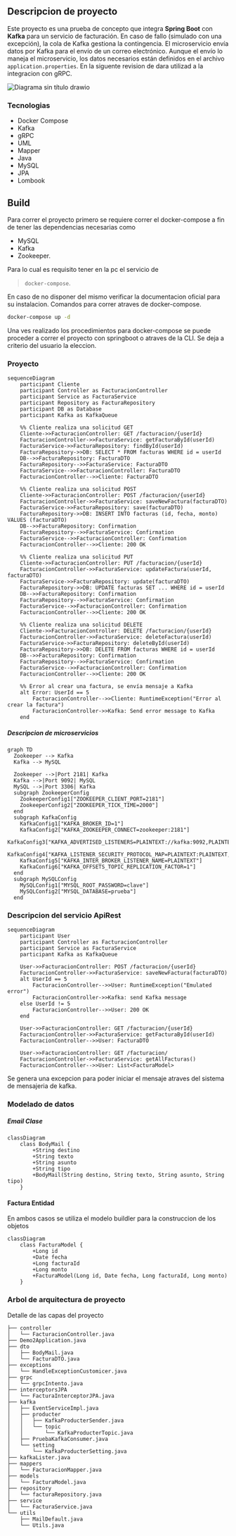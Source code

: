## Descripcion de proyecto
Este proyecto es una prueba de concepto que integra **Spring Boot** con **Kafka** para un servicio de facturación. En caso de fallo (simulado con una excepción), la cola de Kafka gestiona la contingencia.
El microservicio envía datos por Kafka para el envío de un correo electrónico. Aunque el envío lo maneja el microservicio, los datos necesarios están definidos en el archivo `application.properties`.
En la siguente revision de dara utilizad a la integracion con gRPC.


![Diagrama sin título drawio](https://github.com/user-attachments/assets/e900c5cf-4f7b-4ba5-8063-5150cb813c82)


### Tecnologias
- Docker Compose
- Kafka
- gRPC
- UML
- Mapper
- Java
- MySQL
- JPA
- Lombook
## Build
Para correr el proyecto primero se requiere correr el docker-compose a fin de tener las dependencias necesarias como
- MySQL
- Kafka
- Zookeeper.

Para lo cual es requisito tener en la pc el servicio de 
 > `docker-compose`.
 
En caso de no disponer del mismo verificar la documentacion oficial para su instalacion.
Comandos para correr atraves de docker-compose.
```bash
docker-compose up -d
```
Una ves realizado los procedimientos para docker-compose se puede proceder a correr el proyecto con springboot o atraves de la CLI.
Se deja a criterio del usuario la eleccion.
### Proyecto
```mermaid
sequenceDiagram
    participant Cliente
    participant Controller as FacturacionController
    participant Service as FacturaService
    participant Repository as FacturaRepository
    participant DB as Database
    participant Kafka as KafkaQueue

    %% Cliente realiza una solicitud GET
    Cliente->>FacturacionController: GET /facturacion/{userId}
    FacturacionController->>FacturaService: getFacturaById(userId)
    FacturaService->>FacturaRepository: findById(userId)
    FacturaRepository->>DB: SELECT * FROM facturas WHERE id = userId
    DB-->>FacturaRepository: FacturaDTO
    FacturaRepository-->>FacturaService: FacturaDTO
    FacturaService-->>FacturacionController: FacturaDTO
    FacturacionController-->>Cliente: FacturaDTO

    %% Cliente realiza una solicitud POST
    Cliente->>FacturacionController: POST /facturacion/{userId}
    FacturacionController->>FacturaService: saveNewFactura(facturaDTO)
    FacturaService->>FacturaRepository: save(facturaDTO)
    FacturaRepository->>DB: INSERT INTO facturas (id, fecha, monto) VALUES (facturaDTO)
    DB-->>FacturaRepository: Confirmation
    FacturaRepository-->>FacturaService: Confirmation
    FacturaService-->>FacturacionController: Confirmation
    FacturacionController-->>Cliente: 200 OK

    %% Cliente realiza una solicitud PUT
    Cliente->>FacturacionController: PUT /facturacion/{userId}
    FacturacionController->>FacturaService: updateFactura(userId, facturaDTO)
    FacturaService->>FacturaRepository: update(facturaDTO)
    FacturaRepository->>DB: UPDATE facturas SET ... WHERE id = userId
    DB-->>FacturaRepository: Confirmation
    FacturaRepository-->>FacturaService: Confirmation
    FacturaService-->>FacturacionController: Confirmation
    FacturacionController-->>Cliente: 200 OK

    %% Cliente realiza una solicitud DELETE
    Cliente->>FacturacionController: DELETE /facturacion/{userId}
    FacturacionController->>FacturaService: deleteFactura(userId)
    FacturaService->>FacturaRepository: deleteById(userId)
    FacturaRepository->>DB: DELETE FROM facturas WHERE id = userId
    DB-->>FacturaRepository: Confirmation
    FacturaRepository-->>FacturaService: Confirmation
    FacturaService-->>FacturacionController: Confirmation
    FacturacionController-->>Cliente: 200 OK

    %% Error al crear una factura, se envía mensaje a Kafka
    alt Error: UserId == 5
        FacturacionController-->>Cliente: RuntimeException("Error al crear la factura")
        FacturacionController->>Kafka: Send error message to Kafka
    end
```
##### Descripcion de microservicios

```mermaid
graph TD
  Zookeeper --> Kafka
  Kafka --> MySQL

  Zookeeper -->|Port 2181| Kafka
  Kafka -->|Port 9092| MySQL
  MySQL -->|Port 3306| Kafka
  subgraph ZookeeperConfig
    ZookeeperConfig1["ZOOKEEPER_CLIENT_PORT=2181"]
    ZookeeperConfig2["ZOOKEEPER_TICK_TIME=2000"]
  end
  subgraph KafkaConfig
    KafkaConfig1["KAFKA_BROKER_ID=1"]
    KafkaConfig2["KAFKA_ZOOKEEPER_CONNECT=zookeeper:2181"]
    KafkaConfig3["KAFKA_ADVERTISED_LISTENERS=PLAINTEXT://kafka:9092,PLAINTEXT_HOST://localhost:29092"]
    KafkaConfig4["KAFKA_LISTENER_SECURITY_PROTOCOL_MAP=PLAINTEXT:PLAINTEXT,PLAINTEXT_HOST:PLAINTEXT"]
    KafkaConfig5["KAFKA_INTER_BROKER_LISTENER_NAME=PLAINTEXT"]
    KafkaConfig6["KAFKA_OFFSETS_TOPIC_REPLICATION_FACTOR=1"]
  end
  subgraph MySQLConfig
    MySQLConfig1["MYSQL_ROOT_PASSWORD=clave"]
    MySQLConfig2["MYSQL_DATABASE=prueba"]
  end
```
### Descripcion del servicio ApiRest
```mermaid
sequenceDiagram
    participant User
    participant Controller as FacturacionController
    participant Service as FacturaService
    participant Kafka as KafkaQueue

    User->>FacturacionController: POST /facturacion/{userId}
    FacturacionController->>FacturaService: saveNewFactura(facturaDTO)
    alt UserId == 5
        FacturacionController-->>User: RuntimeException("Emulated error")
        FacturacionController->>Kafka: send Kafka message
    else UserId != 5
        FacturacionController-->>User: 200 OK
    end

    User->>FacturacionController: GET /facturacion/{userId}
    FacturacionController->>FacturaService: getFacturaById(userId)
    FacturacionController-->>User: FacturaDTO

    User->>FacturacionController: GET /facturacion/
    FacturacionController->>FacturaService: getAllFacturas()
    FacturacionController-->>User: List<FacturaModel>
```
Se genera una excepcion para poder iniciar el mensaje atraves del sistema de mensajeria de kafka.

### Modelado de datos
##### Email Clase
```mermaid
classDiagram
    class BodyMail {
        +String destino
        +String texto
        +String asunto
        +String tipo
        +BodyMail(String destino, String texto, String asunto, String tipo)
    }
```
#### Factura Entidad
En ambos casos se utiliza el modelo buildler para la construccion de los objetos
```mermaid
classDiagram
    class FacturaModel {
        +Long id
        +Date fecha
        +Long facturaId
        +Long monto
        +FacturaModel(Long id, Date fecha, Long facturaId, Long monto)
    }
```
### Arbol de arquitectura de proyecto
Detalle de las capas del proyecto

```
├── controller
│   └── FacturacionController.java
├── Demo2Application.java
├── dto
│   ├── BodyMail.java
│   └── FacturaDTO.java
├── exceptions
│   └── HandleExceptionCustomicer.java
├── grpc
│   └── grpcIntento.java
├── interceptorsJPA
│   └── FacturaInterceptorJPA.java
├── kafka
│   ├── EventServiceImpl.java
│   ├── producter
│   │   ├── KafkaProducterSender.java
│   │   └── topic
│   │       └── KafkaProducterTopic.java
│   ├── PruebaKafkaConsumer.java
│   └── setting
│       └── KafkaProducterSetting.java
├── kafkaLister.java
├── mappers
│   └── FacturacionMapper.java
├── models
│   └── FacturaModel.java
├── repository
│   └── facturaRepository.java
├── service
│   └── FacturaService.java
└── utils
    ├── MailDefault.java
    └── Utils.java
```

